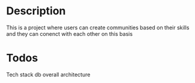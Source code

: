 # Description 

This is a project where users can create communities based on their skills and they can conenct with each other on this basis

# Todos 
Tech stack 
db 
overall architecture

